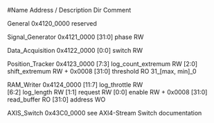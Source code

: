 #Name                Address / Description   Dir    Comment

General             0x4120_0000                     reserved

Signal_Generator    0x4121_0000
    [31:0]          phase                   RW

Data_Acquisition    0x4122_0000
    [0:0]           switch                  RW

Position_Tracker    0x4123_0000
    [7:3]           log_count_extremum      RW
    [2:0]           shift_extremum          RW
    + 0x0008 
    [31:0]          threshold               RO      31_[max, min]_0

RAM_Writer          0x4124_0000
    [11:7]          log_throttle            RW      
    [6:2]           log_length              RW
    [1:1]           request                 RW
    [0:0]           enable                  RW
    + 0x0008
    [31:0]          read_buffer             RO
    [31:0]          address                 WO

AXIS_Switch         0x43C0_0000                     see AXI4-Stream Switch documentation